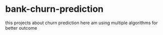 # bank-churn-prediction
this projects about churn prediction here am using multiple algorithms for better outcome
